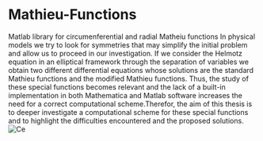 # Mathieu-Functions
Matlab library for circumenferential and radial Matheiu functions
In physical models we try to look for symmetries that may simplify the initial problem and allow us to proceed in our investigation. If we consider the Helmotz equation in an elliptical framework through the separation of variables we obtain two different differential equations whose solutions are the standard Mathieu functions and the modified Mathieu functions.
Thus, the study of these special functions becomes relevant and the lack of a built-in implementation in both Mathematica and Matlab software increases the need for a correct computational scheme.Therefor, the aim of this thesis is to deeper investigate a computational scheme for these special functions and to highlight the difficulties encountered and the proposed solutions. 
![Ce](https://user-images.githubusercontent.com/101207416/209188383-6b096194-648d-47ed-a66a-512ea35d80a5.jpg)
